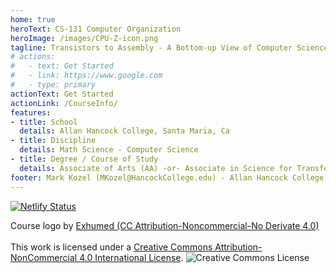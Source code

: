 ```yaml
---
home: true
heroText: CS-131 Computer Organization
heroImage: /images/CPU-Z-icon.png
tagline: Transistors to Assembly - A Bottom-up View of Computer Science
# actions:
#   - text: Get Started
#   - link: https://www.google.com
#   - type: primary
actionText: Get Started
actionLink: /CourseInfo/
features:
- title: School
  details: Allan Hancock College, Santa Maria, Ca
- title: Discipline
  details: Math Science - Computer Science
- title: Degree / Course of Study
  details: Associate of Arts (AA) -or- Associate in Science for Transfer
footer: Mark Kozel (MKozel@HancockCollege.edu) - Allan Hancock College, Santa Maria, Ca
---
```


[![Netlify Status](https://api.netlify.com/api/v1/badges/3d257301-cf65-416b-9219-845ea673442d/deploy-status)](https://app.netlify.com/sites/cs131/deploys)

Course logo by <a rel="license" href="http://3xhumed.deviantart.com/">Exhumed (CC Attribution-Noncommercial-No Derivate 4.0)</a>
<br>
<a rel="license" href="http://creativecommons.org/licenses/by-nc/4.0/"></a><br />This work is licensed under a <a rel="license" href="http://creativecommons.org/licenses/by-nc/4.0/">Creative Commons Attribution-NonCommercial 4.0 International License</a>.
<img alt="Creative Commons License" style="border-width:0" src="https://i.creativecommons.org/l/by-nc/4.0/88x31.png" />
